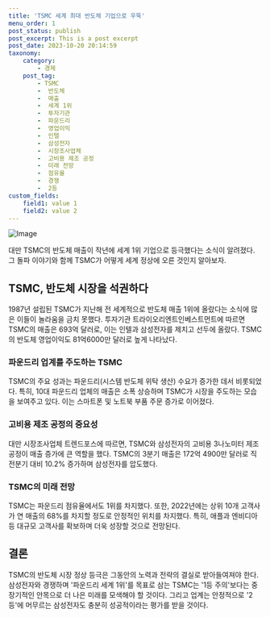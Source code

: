 ```yaml
---
title: 'TSMC 세계 최대 반도체 기업으로 우뚝'
menu_order: 1
post_status: publish
post_excerpt: This is a post excerpt
post_date: 2023-10-20 20:14:59
taxonomy:
    category:
        - 경제
    post_tag:
        - TSMC
        -  반도체
        -  매출
        -  세계 1위
        -  투자기관
        -  파운드리
        -  영업이익
        -  인텔
        -  삼성전자
        -  시장조사업체
        -  고비용 제조 공정
        -  미래 전망
        -  점유율
        -  경쟁
        -  2등
custom_fields:
    field1: value 1
    field2: value 2
---
```


![Image](https://imgnews.pstatic.net/image/050/2024/02/07/0000071641_001_20240207135202989.jpg?type=w647)


대만 TSMC의 반도체 매출이 작년에 세계 1위 기업으로 등극했다는 소식이 알려졌다. 그 돌파 이야기와 함께 TSMC가 어떻게 세계 정상에 오른 것인지 알아보자.

## TSMC, 반도체 시장을 석권하다

1987년 설립된 TSMC가 지난해 전 세계적으로 반도체 매출 1위에 올랐다는 소식에 많은 이들이 놀라움을 금치 못했다. 투자기관 트라이오리엔트인베스트먼트에 따르면 TSMC의 매출은 693억 달러로, 이는 인텔과 삼성전자를 제치고 선두에 올랐다. TSMC의 반도체 영업이익도 81억6000만 달러로 높게 나타났다.

### 파운드리 업계를 주도하는 TSMC

TSMC의 주요 성과는 파운드리(시스템 반도체 위탁 생산) 수요가 증가한 데서 비롯되었다. 특히, 10대 파운드리 업체의 매출은 소폭 상승하며 TSMC가 시장을 주도하는 모습을 보여주고 있다. 이는 스마트폰 및 노트북 부품 주문 증가로 이어졌다.

### 고비용 제조 공정의 중요성

대만 시장조사업체 트렌드포스에 따르면, TSMC와 삼성전자의 고비용 3나노미터 제조 공정이 매출 증가에 큰 역할을 했다. TSMC의 3분기 매출은 172억 4900만 달러로 직전분기 대비 10.2% 증가하며 삼성전자를 압도했다.

### TSMC의 미래 전망

TSMC는 파운드리 점유율에서도 1위를 차지했다. 또한, 2022년에는 상위 10개 고객사가 연 매출의 68%를 차지할 정도로 안정적인 위치를 차지했다. 특히, 애플과 엔비디아 등 대규모 고객사를 확보하며 더욱 성장할 것으로 전망된다.

## 결론

TSMC의 반도체 시장 정상 등극은 그동안의 노력과 전략의 결실로 받아들여져야 한다. 삼성전자와 경쟁하며 '파운드리 세계 1위'를 목표로 삼는 TSMC는 '1등 주의'보다는 중장기적인 안목으로 더 나은 미래를 모색해야 할 것이다. 그리고 업계는 안정적으로 '2등'에 머무르는 삼성전자도 충분히 성공적이라는 평가를 받을 것이다.
